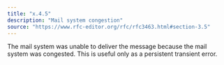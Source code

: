 ```yaml
---
title: "x.4.5"
description: "Mail system congestion"
source: "https://www.rfc-editor.org/rfc/rfc3463.html#section-3.5"
---
```


The mail system was unable to deliver the message because the mail system was congested.
This is useful only as a persistent transient error.
